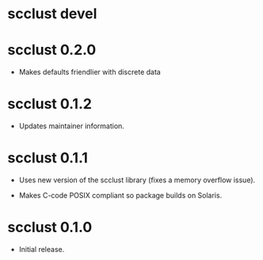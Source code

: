 # scclust devel



# scclust 0.2.0

  * Makes defaults friendlier with discrete data


# scclust 0.1.2

  * Updates maintainer information.


# scclust 0.1.1

  * Uses new version of the scclust library (fixes a memory overflow issue).

  * Makes C-code POSIX compliant so package builds on Solaris.


# scclust 0.1.0

  * Initial release.
